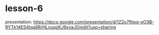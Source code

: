 # lesson-6

presentation: https://docs.google.com/presentation/d/1Z2o7fhpq-oO3B-RYTk14ES4lqa8RrHLnuqzKJ9xvaJ0/edit?usp=sharing
